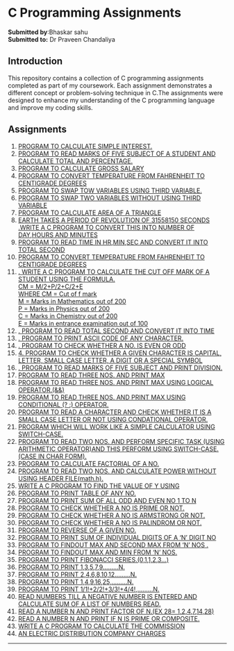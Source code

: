 # C Programming Assignments

**Submitted by**:Bhaskar sahu <br>
**Submitted to:** Dr Praveen Chandaliya

## Introduction

This repository contains a collection of C programming assignments completed as part of my coursework. Each assignment demonstrates a different concept or problem-solving technique in C.The assignments were designed to enhance my understanding of the C programming language and improve my coding skills.

## Assignments

<ol>
    <li><a href="./sim.c">PROGRAM TO CALCULATE SIMPLE INTEREST.</a></li>
    <li><a href="./percentage.c">PROGRAM TO READ MARKS OF FIVE SUBJECT OF A STUDENT AND CALCULATE TOTAL AND PERCENTAGE.</a></li>
    <li><a href="./gross_salary.c">PROGRAM TO CALCULATE GROSS SALARY</a></li>
    <li><a href="./cel_to_fah.c">PROGRAM TO CONVERT TEMPERATURE FROM FAHRENHEIT TO CENTIGRADE DEGREES</a></li>
    <li><a href="./swap_with_third.c">PROGRAM TO SWAP TOW VARIABLES USING THIRD VARIABLE.</a></li>
    <li><a href="./swap_with_two.c">PROGRAM TO SWAP TWO VARIABLES WITHOUT USING THIRD VARIABLE</a></li>
    <li><a href="./area_of_t.c">PROGRAM TO CALCULATE AREA OF A TRIANGLE</a></li>
    <li><a href="./rev_of_earth.c">EARTH TAKES A PERIOD OF REVOLUTION OF 31558150 SECONDS .WRITE A C PROGRAM TO CONVERT THIS INTO NUMBER OF DAY,HOURS AND MINUTES</a></li>
    <li><a href="./conv_to_secs.c">PROGRAM TO READ TIME IN HR,MIN,SEC AND CONVERT IT INTO TOTAL SECOND</a></li>
    <li><a href="./cel_to_fah.c">PROGRAM TO CONVERT TEMPERATURE FROM FAHRENHEIT TO CENTIGRADE DEGREES</a></li>
    <li><a href="./cutoff_marks.c">. WRITE A C PROGRAM TO CALCULATE THE CUT OFF MARK OF A STUDENT USING THE 
FORMULA.<br>
 CM = M/2+P/2+C/2+E<br>
WHERE CM = Cut of f mark<br>
M = Marks in Mathematics out of 200<br>
P = Marks in Physics out of 200<br>
C = Marks in Chemistry out of 200<br>
E = Marks in entrance examination out of 100</a></li>
    <li><a href="./sec_to_time.c">. PROGRAM TO READ TOTAL SECOND AND CONVERT IT INTO TIME</a></li>
    <li><a href="./ASCII.c">. PROGRAM TO PRINT ASCII CODE OF ANY CHARACTER.</a></li>
    <li><a href="./even_or_odd.c">. PROGRAM TO CHECK WHETHER A NO. IS EVEN OR ODD</a></li>
    <li><a href="./character_checker.c">4. PROGRAM TO CHECK WHETHER A GIVEN CHARACTER IS CAPITAL, LETTER, SMALL 
CASE LETTER, A DIGIT OR A SPECIAL SYMBOL</a></li>
    <li><a href="./division.c">. PROGRAM TO READ MARKS OF FIVE SUBJECT AND PRINT DIVISION.</a></li>
    <li><a href="./max_num_s.c">PROGRAM TO READ THREE NOS. AND PRINT MAX</a></li>
    <li><a href="./max_num_logical.c">PROGRAM TO READ THREE NOS. AND PRINT MAX USING LOGICAL OPERATOR.(&&)</a></li>
    <li><a href="./terenary.c">PROGRAM TO READ THREE NOS. AND PRINT MAX USING CONDITIONAL (? :)
OPERATOR.</a></li>
    <li><a href="./small_case.c">PROGRAM TO READ A CHARACTER AND CHECK WHETHER IT IS A SMALL CASE
LETTER OR NOT USING CONDATIONAL OPERATOR.</a></li>
    <li><a href="./simple_calc.c">PROGRAM WHICH WILL WORK LIKE A SIMPLE CALCULATOR USING SWITCH-CASE.</a></li>
    <li><a href="./char_calc.c">PROGRAM TO READ TWO NOS. AND PERFORM SPECIFIC TASK (USING ARITHMETIC
OPERATOR)AND THIS PERFORM USING SWITCH-CASE.(CASE IN CHAR FORM).</a></li>
<li><a href='./factor.c'>PROGRAM TO CALCULATE FACTORIAL OF A NO.</a></li>
<li><a href='./pow_without_math.c.c'>PROGRAM TO READ TWO NOS. AND CALCULATE POWER WITHOUT USING HEADER
FILE(math.h).</a></li>
<li><a href='./val_of_y.c'>WRITE A C PROGRAM TO FIND THE VALUE OF Y USING</a></li>
<li><a href='./table.c'>PROGRAM TO PRINT TABLE OF ANY NO.</a></li>
<li><a href='./sum_all_even_odd.c'>PROGRAM TO PRINT SUM OF ALL ODD AND EVEN NO  1 TO N </a></li>
<li><a href='./prime2.c'>PROGRAM TO CHECK WHETHER A NO IS PRIME OR NOT.</a></li>
<li><a href='./amstrong.c'>PROGRAM TO CHECK WHETHER A NO IS ARMSTRONG OR NOT.</a></li>
<li><a href='./pallindrom.c'>PROGRAM TO CHECK WHETHER A NO IS PALINDROM OR NOT.</a></li>
<li><a href='./reverse.c'>PROGRAM TO REVERSE OF A GIVEN NO.</a></li>
<li><a href='./sum_of_digit.c'>PROGRAM TO PRINT SUM OF INDIVIDUAL DIGITS OF A ‘N’ DIGIT NO</a></li>
<li><a href='./max_second_max.c'>PROGRAM TO FINDOUT MAX AND SECOND MAX FROM ‘N’ NOS .</a></li>
<li><a href='./max_min.c'>PROGRAM TO FINDOUT MAX AND MIN FROM ‘N’ NOS.</a></li>
<li><a href='./fabonacci.c'>PROGRAM TO PRINT FIBONACCI SERIES.(0,1,1,2,3…)</a></li>
<li><a href='./odd_num_pattern.c'>PROGRAM TO PRINT 1,3,5,7,9………N.</a></li>
<li><a href='./even_num_pattern.c'>PROGRAM TO PRINT 2,4,6,8,10,12………N.</a></li>
<li><a href='./sq_pattern.c'>PROGRAM TO PRINT 1,4,9,16,25,………N.</a></li>
<li><a href='./fact_pattern.c'>PROGRAM TO PRINT 1/1!+2/2!+3/3!+4/4!,………N.</a></li>
<li><a href='./add_untill_negative.c'>READ NUMBERS TILL A NEGATIVE NUMBER IS ENTERED AND CALCULATE SUM OF A
LIST OF NUMBERS READ.</a></li>
<li><a href='./factor.c'>READ A NUMBER N AND PRINT FACTOR OF N.(EX 28= 1,2,4,7,14,28)</a></li>
<li><a href='./prime.c'>READ A NUMBER N AND PRINT IF N IS PRIME OR COMPOSITE.</a></li>
<li><a href='./commision.c'>WRITE A C PROGRAM TO CALCULATE THE COMMISSION</a></li>
<li><a href='./elec_dis.c'>AN ELECTRIC DISTRIBUTION COMPANY CHARGES</a></li>
</ol>

---
